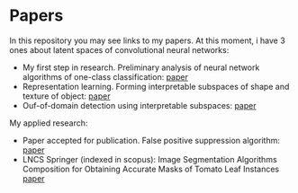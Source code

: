 # Papers
In this repository you may see links to my papers. At this moment, i have 3 ones about latent spaces of convolutional neural networks:

- My first step in research. Preliminary analysis of neural network algorithms of one-class classification: [paper](https://www.elibrary.ru/item.asp?id=49480829)
- Representation learning. Forming interpretable subspaces of shape and texture of object: [paper](https://www.elibrary.ru/item.asp?id=50211030&pff=1)
- Ouf-of-domain detection using interpretable subspaces: [paper](https://www.elibrary.ru/item.asp?id=50146148&pff=1)

My applied research:

- Paper accepted for publication. False positive suppression algorithm: [paper](https://github.com/zhursvlevy/papers/blob/main/FPS.pdf)
- LNCS Springer (indexed in scopus): Image Segmentation Algorithms Composition for Obtaining Accurate Masks of Tomato Leaf Instances [paper](https://link.springer.com/chapter/10.1007/978-3-031-49435-2_13)
